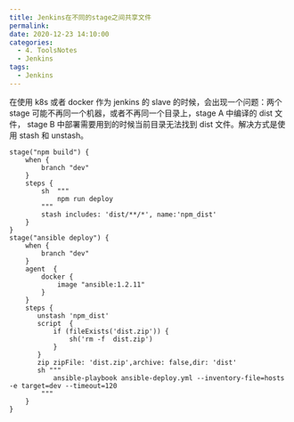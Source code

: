 ```yaml
---
title: Jenkins在不同的stage之间共享文件
permalink: 
date: 2020-12-23 14:10:00
categories:
  - 4. ToolsNotes
  - Jenkins
tags:
  - Jenkins
---
```


在使用 k8s 或者 docker 作为 jenkins 的 slave 的时候，会出现一个问题：两个 stage 可能不再同一个机器，或者不再同一个目录上，stage A 中编译的 dist 文件， stage B 中部署需要用到的时候当前目录无法找到 dist 文件。解决方式是使用 stash 和 unstash。

```shell
stage("npm build") {
    when {
        branch "dev"
    }
    steps {
        sh  """
            npm run deploy
        """
        stash includes: 'dist/**/*', name:'npm_dist'
    }
}
stage("ansible deploy") {
    when {
        branch "dev"
    }
    agent  {
        docker {
            image "ansible:1.2.11"
        }
    }
    steps {
       unstash 'npm_dist'
       script  {
           if (fileExists('dist.zip')) {
               sh('rm -f  dist.zip')
           }
       }
       zip zipFile: 'dist.zip',archive: false,dir: 'dist'
       sh """
           ansible-playbook ansible-deploy.yml --inventory-file=hosts  -e target=dev --timeout=120
        """
    }
}
```

